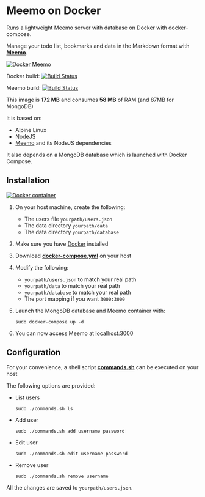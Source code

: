 # Meemo on Docker

Runs a lightweight Meemo server with database on Docker with docker-compose.

Manage your todo list, bookmarks and data in the Markdown format with [**Meemo**](https://github.com/nebulade/meemo).

[![Docker Meemo](https://github.com/qdm12/meemo/raw/master/readme/title.png)](https://hub.docker.com/r/qmcgaw/meemo/)

Docker build:
[![Build Status](https://travis-ci.org/qdm12/meemo.svg?branch=master)](https://travis-ci.org/qdm12/meemo)

Meemo build:
[![Build Status](https://travis-ci.org/nebulade/meemo.svg?branch=master)](https://travis-ci.org/nebulade/meemo)

This image is **172 MB** and consumes **58 MB** of RAM (and 87MB for MongoDB)

It is based on:
- Alpine Linux
- NodeJS
- [Meemo]((https://github.com/nebulade/meemo)) and its NodeJS dependencies

It also depends on a MongoDB database which is launched with Docker Compose.

## Installation

[![Docker container](https://github.com/qdm12/meemo/raw/master/readme/docker.png)](https://www.docker.com/)

1. On your host machine, create the following:
    - The users file `yourpath/users.json`
    - The data directory `yourpath/data`
    - The data directory `yourpath/database`
1. Make sure you have [Docker](https://docs.docker.com/install/) installed
1. Download [**docker-compose.yml**](https://github.com/qdm12/meemo/blob/master/docker-compose.yml) on your host
1. Modify the following:
    - `yourpath/users.json` to match your real path
    - `yourpath/data` to match your real path
    - `yourpath/database` to match your real path
    - The port mapping if you want `3000:3000`
1. Launch the MongoDB database and Meemo container with:

    ```
    sudo docker-compose up -d
    ```
    
1. You can now access Meemo at [localhost:3000](localhost:3000)

## Configuration

For your convenience, a shell script [**commands.sh**](https://github.com/qdm12/meemo/blob/master/commands.sh) can be executed on your host

The following options are provided:
- List users

    ```shell   
    sudo ./commands.sh ls
    ```

- Add user

    ```shell   
    sudo ./commands.sh add username password
    ```

- Edit user

    ```shell   
    sudo ./commands.sh edit username password
    ```

- Remove user

    ```shell   
    sudo ./commands.sh remove username
    ```

All the changes are saved to `yourpath/users.json`.
